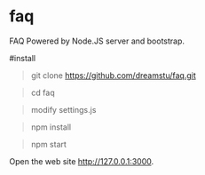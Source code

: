 faq
===

FAQ Powered by Node.JS server and bootstrap.

#install
>git clone https://github.com/dreamstu/faq.git

>cd faq

>modify settings.js

>npm install

>npm start

Open the web site http://127.0.0.1:3000.
